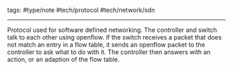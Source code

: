 tags: #type/note #tech/protocol #tech/network/sdn

---
Protocol used for software defined networking.
The controller and switch talk to each other using openflow.
If the switch receives a packet that does not match an entry in a flow table, it sends an openflow packet to the controller to ask what to do with it. The controller then answers with an action, or an adaption of the flow table.
